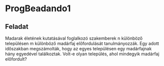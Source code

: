 # ProgBeadando1
## Feladat
Madarak életének kutatásával foglalkozó szakemberek n különböző településen m
különböző madárfaj előfordulását tanulmányozzák. Egy adott időszakban megszámolták,
hogy az egyes településen egy madárfajnak hány egyedével találkoztak. Volt-e olyan
település, ahol mindegyik madárfaj előfordult?
